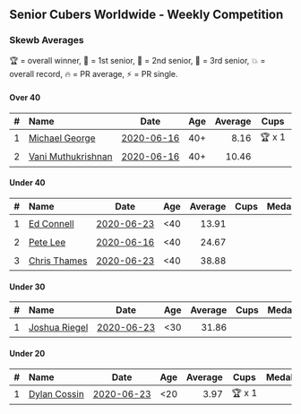 ## Senior Cubers Worldwide - Weekly Competition
### Skewb Averages

🏆 = overall winner, 🥇 = 1st senior, 🥈 = 2nd senior, 🥉 = 3rd senior, 💥 = overall record, 🔥 = PR average, ⚡ = PR single.

#### Over 40

| # | Name | Date | Age | Average | Cups | Medals | Achievements | Video |
| :--: | :-- | :--: | :--: | --: | :--: | :-- | :-- | :-- |
| 1 | [<span style="white-space: nowrap">Michael George</span>](../../persons/michael_george/skewb.md) | [<span style="white-space: nowrap">2020-06-16</span>](2020-06-16.md) | 40+ | 8.16 | <span style="white-space: nowrap">🏆 x 1</span> | <span style="white-space: nowrap">🥇 x 2</span> | <span style="white-space: nowrap">💥 x 1, 🔥 x 1, ⚡ x 1</span> | [Link](https://www.facebook.com/events/296087658445428/permalink/296272458426948/) |
| 2 | [<span style="white-space: nowrap">Vani Muthukrishnan</span>](../../persons/vani_muthukrishnan/skewb.md) | [<span style="white-space: nowrap">2020-06-16</span>](2020-06-16.md) | 40+ | 10.46 | <span style="white-space: nowrap"></span> | <span style="white-space: nowrap">🥈 x 1</span> | <span style="white-space: nowrap">🔥 x 1, ⚡ x 1</span> | [Link](https://www.facebook.com/events/296087658445428/permalink/297667538287440/) |

#### Under 40

| # | Name | Date | Age | Average | Cups | Medals | Achievements | Video |
| :--: | :-- | :--: | :--: | --: | :--: | :-- | :-- | :-- |
| 1 | [<span style="white-space: nowrap">Ed Connell</span>](../../persons/ed_connell/skewb.md) | [<span style="white-space: nowrap">2020-06-23</span>](2020-06-23.md) | <40 | 13.91 | <span style="white-space: nowrap"></span> | <span style="white-space: nowrap"></span> | <span style="white-space: nowrap">🔥 x 2, ⚡ x 2</span> | [Link](https://www.facebook.com/events/1618516681636159/permalink/1623313707823123/) |
| 2 | [<span style="white-space: nowrap">Pete Lee</span>](../../persons/pete_lee/skewb.md) | [<span style="white-space: nowrap">2020-06-16</span>](2020-06-16.md) | <40 | 24.67 | <span style="white-space: nowrap"></span> | <span style="white-space: nowrap"></span> | <span style="white-space: nowrap">🔥 x 1, ⚡ x 2</span> | [Link](https://www.facebook.com/events/296087658445428/permalink/299518714768989/) |
| 3 | [<span style="white-space: nowrap">Chris Thames</span>](../../persons/chris_thames/skewb.md) | [<span style="white-space: nowrap">2020-06-23</span>](2020-06-23.md) | <40 | 38.88 | <span style="white-space: nowrap"></span> | <span style="white-space: nowrap"></span> | <span style="white-space: nowrap">🔥 x 2, ⚡ x 1</span> | [Link](https://www.facebook.com/events/1618516681636159/permalink/1623169454504215/) |

#### Under 30

| # | Name | Date | Age | Average | Cups | Medals | Achievements | Video |
| :--: | :-- | :--: | :--: | --: | :--: | :-- | :-- | :-- |
| 1 | [<span style="white-space: nowrap">Joshua Riegel</span>](../../persons/joshua_riegel/skewb.md) | [<span style="white-space: nowrap">2020-06-23</span>](2020-06-23.md) | <30 | 31.86 | <span style="white-space: nowrap"></span> | <span style="white-space: nowrap"></span> | <span style="white-space: nowrap">🔥 x 1, ⚡ x 1</span> | [Link](https://www.facebook.com/events/1618516681636159/permalink/1623941544427006/) |

#### Under 20

| # | Name | Date | Age | Average | Cups | Medals | Achievements | Video |
| :--: | :-- | :--: | :--: | --: | :--: | :-- | :-- | :-- |
| 1 | [<span style="white-space: nowrap">Dylan Cossin</span>](../../persons/dylan_cossin/skewb.md) | [<span style="white-space: nowrap">2020-06-23</span>](2020-06-23.md) | <20 | 3.97 | <span style="white-space: nowrap">🏆 x 1</span> | <span style="white-space: nowrap"></span> | <span style="white-space: nowrap">💥 x 1, 🔥 x 1, ⚡ x 1</span> | [Link](https://www.facebook.com/dylan.andrew1/videos/3097967856954645/) |


<!-- Global site tag (gtag.js) - Google Analytics -->
<script async src="https://www.googletagmanager.com/gtag/js?id=UA-86348435-3"></script>
<script>window.dataLayer = window.dataLayer || []; function gtag() {dataLayer.push(arguments);} gtag('js', new Date()); gtag('config', 'UA-86348435-3');</script>
